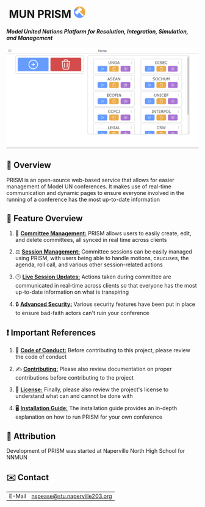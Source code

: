 # **‎ MUN PRISM** [<img src="./src/public/img/MUN_PRISM.png" width="30"/>](./src/public/img/MUN_PRISM.png)
#### ***Model United Nations Platform for Resolution, Integration, Simulation, and Management***
![PRISM Home Page](./docs/images/PRIMS_Home.png)

## 👀 **Overview**
PRISM is an open-source web-based service that allows for easier management of Model UN conferences. It makes use of real-time communication and dynamic pages to ensure everyone involved in the running of a conference has the most up-to-date information

## 🌟 **Feature Overview**
1. 📝 [**Committee Management:**](link_to_more_info) PRISM allows users to easily create, edit, and delete committees, all synced in real time across clients

2. ⚖️ [**Session Management:**](link_to_more_info) Committee sessions can be easily managed using PRISM, with users being able to handle motions, caucuses, the agenda, roll call, and various other session-related actions

3. 🕒 [**Live Session Updates:**](link_to_more_info) Actions taken during committee are communicated in real-time across clients so that everyone has the most up-to-date information on what is transpiring

4. 🔒 [**Advanced Security:**](link_to_more_info) Various security features have been put in place to ensure bad-faith actors can't ruin your conference

## ❗ **Important References**
1. 🤝 [**Code of Conduct:**](link_to_more_info) Before contributing to this project, please review the code of conduct

2. ✍️ [**Contributing:**](link_to_more_info) Please also review documentation on proper contributions before contributing to the project

3. 📜 [**License:**](link_to_more_info) Finally, please also review the project's license to understand what can and cannot be done with

4. 🖥️ [**Installation Guide:**](link_to_more_info) The installation guide provides an in-depth explanation on how to run PRISM for your own conference

## 👤 **Attribution**
Development of PRISM was started at Naperville North High School for NNMUN

## ✉️ **Contact**
|  | |
|-------------|----------------------------------|
| E-Mail      | nspease@stu.naperville203.org    |
